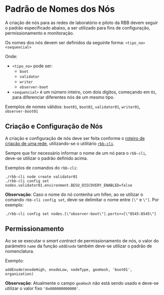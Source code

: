 # Padrão de Nomes dos Nós

A criação de nós para as redes de laboratório e piloto da RBB devem seguir o padrão especificado abaixo, a ser utilizado para fins de configuração, permissionamento e monitoração.

Os nomes dos nós devem ser definidos da seguinte forma: `<tipo_no><sequencial>`

Onde:
- `<tipo_no>` pode ser:
  - `boot`
  - `validator`
  - `writer`
  - `observer-boot`
- `<sequencial>` é um número inteiro, com dois dígitos, começando em `01`, para diferenciar diferentes nós de um mesmo tipo.

Exemplos de nomes válidos: `boot01`, `boot02`, `validator01`, `writer01`, `observer-boot01`


## Criação e Configuração de Nós

A criação e configuração de nós deve ser feita conforme o [roteiro de criação de uma rede](Roteiro_para_a_criacao_de_uma_rede.md), utilizando-se o utilitário [`rbb-cli`](Guia%20RBB-CLI.md).

Sempre que for necessário informar o nome de um nó para o `rbb-cli`, deve-se utilizar o padrão definido acima.

Exemplos de comandos do `rbb-cli`:
```
./rbb-cli node create validator01
./rbb-cli config set nodes.validator01.environment.BESU_DISCOVERY_ENABLED=false
```

**Observação**: Caso o nome do nó contenha um hífen, ao se utilizar o comando `rbb-cli config set`, deve-se delimitar o nome entre `[\"` e `\"]`. Por exemplo:
```
./rbb-cli config set nodes.[\"observer-boot\"].ports+=[\"8545:8545\"]
```

## Permissionamento

Ao se se executar o *smart contract* de permissionamento de nós, o valor do parâmetro `name` da função `addEnode` também deve-se utilizar o padrão de nomenclatura.

Exemplo:
```
addEnode(enodeHigh, enodeLow, nodeType, geoHash, 'boot01', organization)
```

**Observação**: Atualmente o campo `geoHash` não está sendo usado e deve-se utilizar o valor fixo `'0x000000000000'`.
